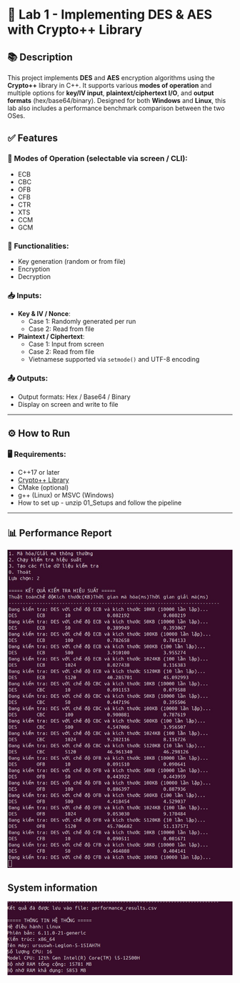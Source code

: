 # 🔐 Lab 1 - Implementing DES & AES with Crypto++ Library

## 📚 Description
This project implements **DES** and **AES** encryption algorithms using the **Crypto++** library in C++. It supports various **modes of operation** and multiple options for **key/IV input**, **plaintext/ciphertext I/O**, and **output formats** (hex/base64/binary). Designed for both **Windows** and **Linux**, this lab also includes a performance benchmark comparison between the two OSes.

## ✅ Features

### 🔁 Modes of Operation (selectable via screen / CLI):
- ECB
- CBC
- OFB
- CFB
- CTR
- XTS
- CCM
- GCM

### 🔐 Functionalities:
- Key generation (random or from file)
- Encryption
- Decryption

### 📥 Inputs:
- **Key & IV / Nonce**:
  - Case 1: Randomly generated per run
  - Case 2: Read from file
- **Plaintext / Ciphertext**:
  - Case 1: Input from screen
  - Case 2: Read from file
  - Vietnamese supported via `setmode()` and UTF-8 encoding

### 📤 Outputs:
- Output formats: Hex / Base64 / Binary
- Display on screen and write to file

---

## ⚙️ How to Run

### 🖥 Requirements:
- C++17 or later
- [Crypto++ Library](https://www.cryptopp.com/)
- CMake (optional)
- g++ (Linux) or MSVC (Windows)
- How to set up - unzip 01_Setups and follow the pipeline

---
## 📊 Performance Report
![alt text](image.png)

## System information
![alt text](image-1.png)